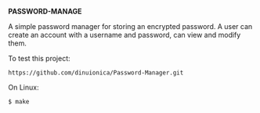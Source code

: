 **PASSWORD-MANAGE**

A simple password manager for storing an encrypted password.
A user can create an account with a username and password, 
can view and modify them.

To test this project:
```
https://github.com/dinuionica/Password-Manager.git
```

On Linux:

```
$ make
```
